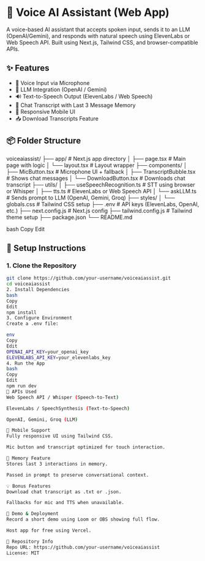 # 🤖 Voice AI Assistant (Web App)
A voice-based AI assistant that accepts spoken input, sends it to an LLM (OpenAI/Gemini), and responds with natural speech using ElevenLabs or Web Speech API. Built using Next.js, Tailwind CSS, and browser-compatible APIs.
## ✨ Features
- 🎤 Voice Input via Microphone
- 🧠 LLM Integration (OpenAI / Gemini)
- 🔊 Text-to-Speech Output (ElevenLabs / Web Speech)
- 💬 Chat Transcript with Last 3 Message Memory
- 📱 Responsive Mobile UI
- 📥 Download Transcripts Feature
## 📦 Folder Structure
voiceaiassist/
├── app/                         # Next.js app directory
│   ├── page.tsx                 # Main page with logic
│   └── layout.tsx               # Layout wrapper
├── components/
│   ├── MicButton.tsx            # Microphone UI + fallback
│   ├── TranscriptBubble.tsx     # Shows chat messages
│   └── DownloadButton.tsx       # Downloads chat transcript
├── utils/
│   ├── useSpeechRecognition.ts  # STT using browser or Whisper
│   ├── tts.ts                   # ElevenLabs or Web Speech API
│   └── askLLM.ts                # Sends prompt to LLM (OpenAI, Gemini, Groq)
├── styles/
│   └── globals.css              # Tailwind CSS setup
├── .env                         # API keys (ElevenLabs, OpenAI, etc.)
├── next.config.js               # Next.js config
├── tailwind.config.js           # Tailwind theme setup
├── package.json
└── README.md

bash
Copy
Edit
## 🔧 Setup Instructions
### 1. Clone the Repository
```bash
git clone https://github.com/your-username/voiceaiassist.git
cd voiceaiassist
2. Install Dependencies
bash
Copy
Edit
npm install
3. Configure Environment
Create a .env file:

env
Copy
Edit
OPENAI_API_KEY=your_openai_key
ELEVENLABS_API_KEY=your_elevenlabs_key
4. Run the App
bash
Copy
Edit
npm run dev
🧪 APIs Used
Web Speech API / Whisper (Speech-to-Text)

ElevenLabs / SpeechSynthesis (Text-to-Speech)

OpenAI, Gemini, Groq (LLM)

📱 Mobile Support
Fully responsive UI using Tailwind CSS.

Mic button and transcript optimized for touch interaction.

🧠 Memory Feature
Stores last 3 interactions in memory.

Passed in prompt to preserve conversational context.

💡 Bonus Features
Download chat transcript as .txt or .json.

Fallbacks for mic and TTS when unavailable.

🚀 Demo & Deployment
Record a short demo using Loom or OBS showing full flow.

Host app for free using Vercel.

🔗 Repository Info
Repo URL: https://github.com/your-username/voiceaiassist
License: MIT
